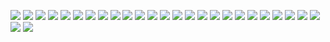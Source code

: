![](/docs/woorifisa-tech-seminar-3-docker/image/‎docker-001.jpeg)
![](/docs/woorifisa-tech-seminar-3-docker/image/‎docker-002.jpeg)
![](/docs/woorifisa-tech-seminar-3-docker/image/‎docker-003.jpeg)
![](/docs/woorifisa-tech-seminar-3-docker/image/‎docker-004.jpeg)
![](/docs/woorifisa-tech-seminar-3-docker/image/‎docker-005.jpeg)
![](/docs/woorifisa-tech-seminar-3-docker/image/‎docker-006.jpeg)
![](/docs/woorifisa-tech-seminar-3-docker/image/‎docker-007.jpeg)
![](/docs/woorifisa-tech-seminar-3-docker/image/‎docker-008.jpeg)
![](/docs/woorifisa-tech-seminar-3-docker/image/‎docker-009.jpeg)
![](/docs/woorifisa-tech-seminar-3-docker/image/‎docker-010.jpeg)
![](/docs/woorifisa-tech-seminar-3-docker/image/‎docker-011.jpeg)
![](/docs/woorifisa-tech-seminar-3-docker/image/‎docker-012.jpeg)
![](/docs/woorifisa-tech-seminar-3-docker/image/‎docker-013.jpeg)
![](/docs/woorifisa-tech-seminar-3-docker/image/‎docker-014.jpeg)
![](/docs/woorifisa-tech-seminar-3-docker/image/‎docker-015.jpeg)
![](/docs/woorifisa-tech-seminar-3-docker/image/‎docker-016.jpeg)
![](/docs/woorifisa-tech-seminar-3-docker/image/‎docker-017.jpeg)
![](/docs/woorifisa-tech-seminar-3-docker/image/‎docker-018.jpeg)
![](/docs/woorifisa-tech-seminar-3-docker/image/‎docker-019.jpeg)
![](/docs/woorifisa-tech-seminar-3-docker/image/‎docker-020.jpeg)
![](/docs/woorifisa-tech-seminar-3-docker/image/‎docker-021.jpeg)
![](/docs/woorifisa-tech-seminar-3-docker/image/‎docker-022.jpeg)
![](/docs/woorifisa-tech-seminar-3-docker/image/‎docker-023.jpeg)
![](/docs/woorifisa-tech-seminar-3-docker/image/‎docker-024.jpeg)
![](/docs/woorifisa-tech-seminar-3-docker/image/‎docker-025.jpeg)
![](/docs/woorifisa-tech-seminar-3-docker/image/‎docker-026.jpeg)
![](/docs/woorifisa-tech-seminar-3-docker/image/‎docker-027.jpeg)
